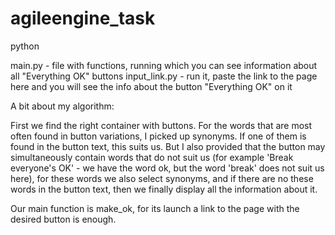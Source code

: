 # agileengine_task

python

main.py - file with functions, running which you can see information about all "Everything OK" buttons
input_link.py - run it, paste the link to the page here and you will see the info about the button "Everything OK" on it

A bit about my algorithm:

First we find the right container with buttons. For the words that are most often found in button variations, I picked up synonyms. If one of them is found in the button text, this suits us. But I also provided that the button may simultaneously contain words that do not suit us (for example 'Break everyone's OK' - we have the word ok, but the word 'break' does not suit us here), for these words we also select synonyms, and if there are no these words in the button text, then we finally display all the information about it.

Our main function is make_ok, for its launch a link to the page with the desired button is enough.

